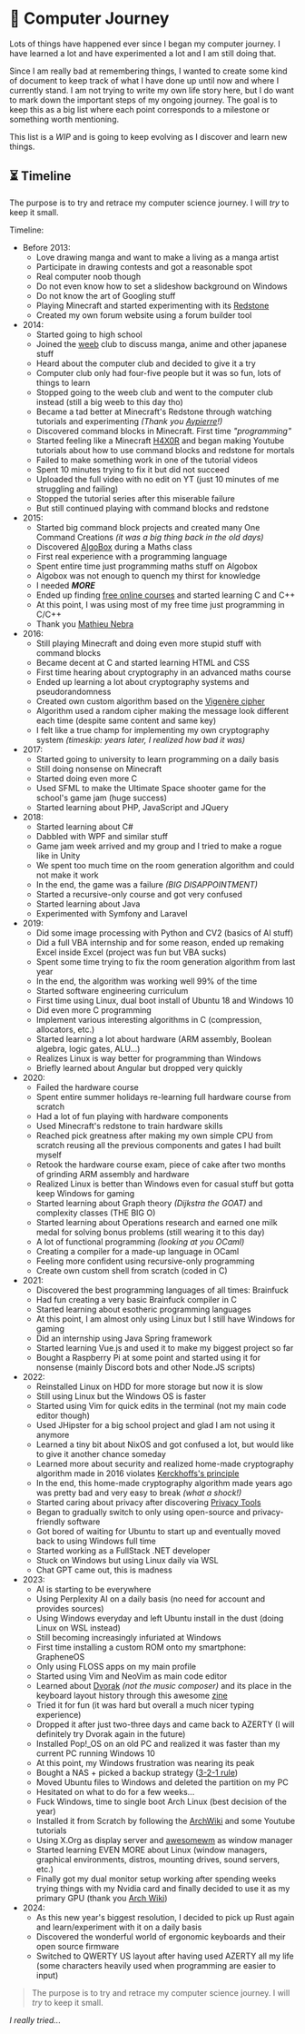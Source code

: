 # 🚶 Computer Journey

Lots of things have happened ever since I began my computer journey.
I have learned a lot and have experimented a lot and I am still doing that.

Since I am really bad at remembering things, I wanted to create some kind of document to keep track of what I have done up until now and where I currently stand.
I am not trying to write my own life story here, but I do want to mark down the important steps of my ongoing journey.
The goal is to keep this as a big list where each point corresponds to a milestone or something worth mentioning.

This list is a *WIP* and is going to keep evolving as I discover and learn new things.

## ⏳ Timeline

The purpose is to try and retrace my computer science journey. I will *try* to keep it small.

Timeline:
- Before 2013:
  - Love drawing manga and want to make a living as a manga artist
  - Participate in drawing contests and got a reasonable spot
  - Real computer noob though
  - Do not even know how to set a slideshow background on Windows
  - Do not know the art of Googling stuff
  - Playing Minecraft and started experimenting with its [Redstone](https://minecraft.wiki/w/Redstone_circuit)
  - Created my own forum website using a forum builder tool
- 2014:
  - Started going to high school
  - Joined the [weeb](https://www.urbandictionary.com/define.php?term=Weeb) club to discuss manga, anime and other japanese stuff
  - Heard about the computer club and decided to give it a try
  - Computer club only had four-five people but it was so fun, lots of things to learn
  - Stopped going to the weeb club and went to the computer club instead (still a big weeb to this day tho)
  - Became a tad better at Minecraft's Redstone through watching tutorials and experimenting *(Thank you [Aypierre](https://www.youtube.com/user/aypierre)!)*
  - Discovered command blocks in Minecraft. First time *"programming"*
  - Started feeling like a Minecraft [H4X0R](https://en.wikipedia.org/wiki/Leet) and began making Youtube tutorials about how to use command blocks and redstone for mortals
  - Failed to make something work in one of the tutorial videos
  - Spent 10 minutes trying to fix it but did not succeed
  - Uploaded the full video with no edit on YT (just 10 minutes of me struggling and failing)
  - Stopped the tutorial series after this miserable failure
  - But still continued playing with command blocks and redstone
- 2015:
  - Started big command block projects and created many One Command Creations *(it was a big thing back in the old days)*
  - Discovered [AlgoBox](https://www.xm1math.net/algobox/) during a Maths class
  - First real experience with a programming language
  - Spent entire time just programming maths stuff on Algobox
  - Algobox was not enough to quench my thirst for knowledge
  - I needed ***MORE***
  - Ended up finding [free online courses](https://openclassrooms.com/) and started learning C and C++
  - At this point, I was using most of my free time just programming in C/C++
  - Thank you [Mathieu Nebra](https://fr.wikipedia.org/wiki/Mathieu_Nebra)
- 2016:
  - Still playing Minecraft and doing even more stupid stuff with command blocks
  - Became decent at C and started learning HTML and CSS
  - First time hearing about cryptography in an advanced maths course
  - Ended up learning a lot about cryptography systems and pseudorandomness
  - Created own custom algorithm based on the [Vigenère cipher](https://en.wikipedia.org/wiki/Vigen%C3%A8re_cipher)
  - Algorithm used a random cipher making the message look different each time (despite same content and same key)
  - I felt like a true champ for implementing my own cryptography system *(timeskip: years later, I realized how bad it was)*
- 2017:
  - Started going to university to learn programming on a daily basis
  - Still doing nonsense on Minecraft
  - Started doing even more C
  - Used SFML to make the Ultimate Space shooter game for the school's game jam (huge success)
  - Started learning about PHP, JavaScript and JQuery
- 2018:
  - Started learning about C#
  - Dabbled with WPF and similar stuff
  - Game jam week arrived and my group and I tried to make a rogue like in Unity
  - We spent too much time on the room generation algorithm and could not make it work
  - In the end, the game was a failure *(BIG DISAPPOINTMENT)*
  - Started a recursive-only course and got very confused
  - Started learning about Java
  - Experimented with Symfony and Laravel
- 2019:
  - Did some image processing with Python and CV2 (basics of AI stuff) 
  - Did a full VBA internship and for some reason, ended up remaking Excel inside Excel (project was fun but VBA sucks)
  - Spent some time trying to fix the room generation algorithm from last year
  - In the end, the algorithm was working well 99% of the time
  - Started software engineering curriculum
  - First time using Linux, dual boot install of Ubuntu 18 and Windows 10
  - Did even more C programming
  - Implement various interesting algorithms in C (compression, allocators, etc.)
  - Started learning a lot about hardware (ARM assembly, Boolean algebra, logic gates, ALU...)
  - Realizes Linux is way better for programming than Windows
  - Briefly learned about Angular but dropped very quickly
- 2020:
  - Failed the hardware course
  - Spent entire summer holidays re-learning full hardware course from scratch
  - Had a lot of fun playing with hardware components
  - Used Minecraft's redstone to train hardware skills
  - Reached pick greatness after making my own simple CPU from scratch reusing all the previous components and gates I had built myself
  - Retook the hardware course exam, piece of cake after two months of grinding ARM assembly and hardware
  - Realized Linux is better than Windows even for casual stuff but gotta keep Windows for gaming
  - Started learning about Graph theory *(Dijkstra the GOAT)* and complexity classes (THE BIG O)
  - Started learning about Operations research and earned one milk medal for solving bonus problems (still wearing it to this day)
  - A lot of functional programming *(looking at you OCaml)*
  - Creating a compiler for a made-up language in OCaml
  - Feeling more confident using recursive-only programming
  - Create own custom shell from scratch (coded in C)
- 2021:
  - Discovered the best programming languages of all times: Brainfuck
  - Had fun creating a very basic Brainfuck compiler in C
  - Started learning about esotheric programming languages 
  - At this point, I am almost only using Linux but I still have Windows for gaming
  - Did an internship using Java Spring framework
  - Started learning Vue.js and used it to make my biggest project so far
  - Bought a Raspberry Pi at some point and started using it for nonsense (mainly Discord bots and other Node.JS scripts)
- 2022:
  - Reinstalled Linux on HDD for more storage but now it is slow
  - Still using Linux but the Windows OS is faster
  - Started using Vim for quick edits in the terminal (not my main code editor though)
  - Used JHipster for a big school project and glad I am not using it anymore
  - Learned a tiny bit about NixOS and got confused a lot, but would like to give it another chance someday
  - Learned more about security and realized home-made cryptography algorithm made in 2016 violates [Kerckhoffs's principle](https://en.wikipedia.org/wiki/Kerckhoffs's_principle)
  - In the end, this home-made cryptography algorithm made years ago was pretty bad and very easy to break *(what a shock!)*
  - Started caring about privacy after discovering [Privacy Tools](https://www.privacytools.io/)
  - Began to gradually switch to only using open-source and privacy-friendly software
  - Got bored of waiting for Ubuntu to start up and eventually moved back to using Windows full time
  - Started working as a FullStack .NET developer
  - Stuck on Windows but using Linux daily via WSL
  - Chat GPT came out, this is madness
- 2023:
  - AI is starting to be everywhere
  - Using Perplexity AI on a daily basis (no need for account and provides sources) 
  - Using Windows everyday and left Ubuntu install in the dust (doing Linux on WSL instead)
  - Still becoming increasingly infuriated at Windows
  - First time installing a custom ROM onto my smartphone: GrapheneOS
  - Only using FLOSS apps on my main profile
  - Started using Vim and NeoVim as main code editor
  - Learned about [Dvorak](https://en.wikipedia.org/wiki/Dvorak_keyboard_layout) *(not the music composer)* and its place in the keyboard layout history through this awesome [zine](https://www.dvzine.org/)
  - Tried it for fun (it was hard but overall a much nicer typing experience)
  - Dropped it after just two-three days and came back to AZERTY (I will definitely try Dvorak again in the future)
  - Installed Pop!_OS on an old PC and realized it was faster than my current PC running Windows 10
  - At this point, my Windows frustration was nearing its peak
  - Bought a NAS + picked a backup strategy ([3-2-1 rule](https://www.seagate.com/blog/what-is-a-3-2-1-backup-strategy/))
  - Moved Ubuntu files to Windows and deleted the partition on my PC
  - Hesitated on what to do for a few weeks...
  - Fuck Windows, time to single boot Arch Linux (best decision of the year)
  - Installed it from Scratch by following the [ArchWiki](https://wiki.archlinux.org/) and some Youtube tutorials
  - Using X.Org as display server and [awesomewm](https://awesomewm.org/) as window manager
  - Started learning EVEN MORE about Linux (window managers, graphical environments, distros, mounting drives, sound servers, etc.)
  - Finally got my dual monitor setup working after spending weeks trying things with my Nvidia card and finally decided to use it as my primary GPU (thank you [Arch Wiki](https://wiki.archlinux.org/title/NVIDIA_Optimus#Use_NVIDIA_graphics_only))
- 2024:
  - As this new year's biggest resolution, I decided to pick up Rust again and learn/experiment with it on a daily basis
  - Discovered the wonderful world of ergonomic keyboards and their open source firmware
  - Switched to QWERTY US layout after having used AZERTY all my life (some characters heavily used when programming are easier to input)

> The purpose is to try and retrace my computer science journey. I will *try* to keep it small.

*I really tried...*
